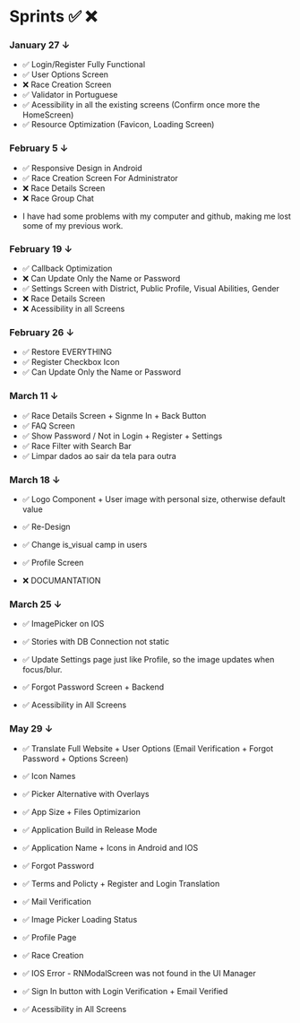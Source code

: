 # Sprints ✅ ❌

### January 27 ↓
* ✅ Login/Register Fully Functional
* ✅ User Options Screen
* ❌ Race Creation Screen
* ✅ Validator in Portuguese
* ✅ Acessibility in all the existing screens (Confirm once more the HomeScreen)
* ✅ Resource Optimization (Favicon, Loading Screen)

### February 5 ↓
* ✅ Responsive Design in Android
* ✅ Race Creation Screen For Administrator
* ❌ Race Details Screen
* ❌ Race Group Chat

- I have had some problems with my computer and github, making me lost some of my previous work.

### February 19 ↓
* ✅ Callback Optimization
* ❌ Can Update Only the Name or Password
* ✅ Settings Screen with District, Public Profile, Visual Abilities, Gender
* ❌ Race Details Screen 
* ❌ Acessibility in all Screens 

### February 26 ↓
* ✅ Restore EVERYTHING
* ✅ Register Checkbox Icon
* ✅ Can Update Only the Name or Password

### March 11 ↓

* ✅ Race Details Screen + Signme In + Back Button
* ✅ FAQ Screen
* ✅ Show Password / Not in Login + Register + Settings
* ✅ Race Filter with Search Bar
* ✅ Limpar dados ao sair da tela para outra

### March 18 ↓
* ✅ Logo Component + User image with personal size, otherwise default value

* ✅ Re-Design
* ✅ Change is_visual camp in users
* ✅ Profile Screen

* ❌ DOCUMANTATION

### March 25 ↓

* ✅ ImagePicker on IOS
* ✅ Stories with DB Connection not static
* ✅ Update Settings page just like Profile, so the image updates when focus/blur.

* ✅ Forgot Password Screen + Backend
* ✅ Acessibility in All Screens

### May 29 ↓

* ✅ Translate Full Website + User Options (Email Verification + Forgot Password + Options Screen)

* ✅ Icon Names
* ✅ Picker Alternative with Overlays
* ✅ App Size + Files Optimizarion
* ✅ Application Build in Release Mode
* ✅ Application Name + Icons in Android and IOS

* ✅ Forgot Password
* ✅ Terms and Policty + Register and Login Translation
* ✅ Mail Verification
* ✅ Image Picker Loading Status
* ✅ Profile Page
* ✅ Race Creation
* ✅ IOS Error - RNModalScreen was not found in the UI Manager
* ✅ Sign In button with Login Verification + Email Verified
* ✅ Acessibility in All Screens 